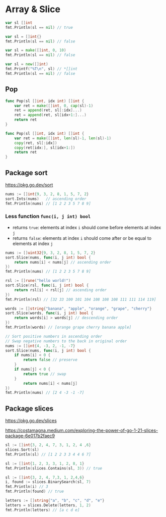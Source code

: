 # Array & Slice

```go
var sl []int
fmt.Println(sl == nil) // true
```

```go
var sl = []int{}
fmt.Println(sl == nil) // false
```

```go
var sl = make([]int, 0, 10)
fmt.Println(sl == nil) // false
```

```go
var sl = new([]int)
fmt.Printf("%T\n", sl) // *[]int
fmt.Println(sl == nil) // false
```

## Pop

```go
func Pop(sl []int, idx int) []int {
    var ret = make([]int, 0, cap(sl)-1)
    ret = append(ret, sl[:idx]...)
    ret = append(ret, sl[idx+1:]...)
    return ret
}
```

```go
func Pop(sl []int, idx int) []int {
    var ret = make([]int, len(sl)-1, len(sl)-1)
    copy(ret, sl[:idx])
    copy(ret[idx:], sl[idx+1:])
    return ret
}
```

## Package sort

https://pkg.go.dev/sort

```go
nums := []int{9, 3, 2, 8, 1, 5, 7, 2}
sort.Ints(nums)   // ascending order
fmt.Println(nums) // [1 2 2 3 5 7 8 9]
```

### Less function `func(i, j int) bool`
* returns `true`: elements at index `i` should come before elements at index `j`
* returns `false`: elements at index `i` should come after or be equal to elements at index `j`

```go
nums := []uint32{9, 3, 2, 8, 1, 5, 7, 2}
sort.Slice(nums, func(i, j int) bool {
    return nums[i] < nums[j] // ascending order
})
fmt.Println(nums) // [1 2 2 3 5 7 8 9]
```

```go
rsl := []rune("hello world!")
sort.Slice(rsl, func(i, j int) bool {
    return rsl[i] < rsl[j] // ascending order
})
fmt.Println(rsl) // [32 33 100 101 104 108 108 108 111 111 114 119]
```

```go
words := []string{"banana", "apple", "orange", "grape", "cherry"}
sort.Slice(words, func(i, j int) bool {
    return words[i] > words[j] // descending order
})
fmt.Println(words) // [orange grape cherry banana apple]
```

```go
// Sort positive numbers in ascending order
// Swap negative numbers to the back in original order
nums := []int{4, -3, 2, -1, -7}
sort.Slice(nums, func(i, j int) bool {
    if nums[i] < 0 {
        return false // preserve
    }
    if nums[j] < 0 {
        return true // swap
    }
        return nums[i] < nums[j]
})
fmt.Println(nums) // [2 4 -3 -1 -7]
```

## Package slices

https://pkg.go.dev/slices

https://costamagna.medium.com/exploring-the-power-of-go-1-21-slices-package-6e017b2faec9

```go
sl := []int{3, 2, 4, 7, 3, 1, 2, 4 ,6}
slices.Sort(sl)
fmt.Println(sl) // [1 2 2 3 3 4 4 6 7]
```

```go
sl := []int{1, 2, 3, 3, 1, 2, 8, 1}
fmt.Println(slices.Contains(sl, 3)) // true
```

```go
sl := []int{3, 2, 4, 7,3, 1, 2,4,6}
i, found := slices.BinarySearch(sl, 7)
fmt.Println(i) // 3
fmt.Println(found) // true
```

```go
letters := []string{"a", "b", "c", "d", "e"}
letters = slices.Delete(letters, 1, 2)
fmt.Println(letters) // [a c d e]
```
